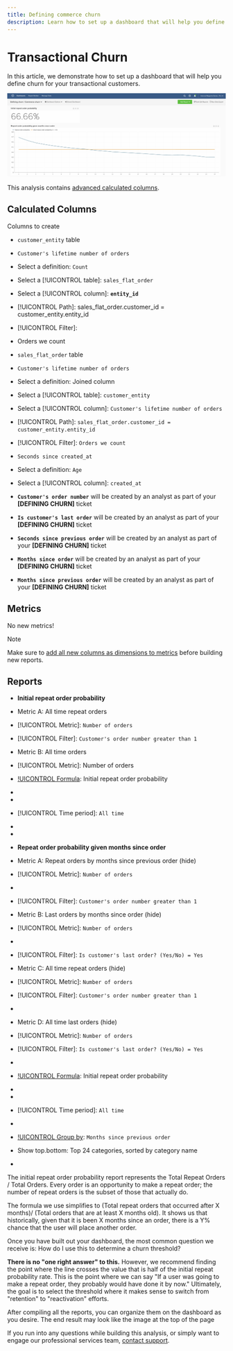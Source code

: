 ```yaml
---
title: Defining commerce churn
description: Learn how to set up a dashboard that will help you define churn for your transactional customers. 
---
```

# Transactional Churn

In this article, we demonstrate how to set up a dashboard that will help you define churn for your transactional customers.

![](../../assets/churn-deashboard.png)

This analysis contains [advanced calculated columns](../data-warehouse-mgr/adv-calc-columns.md).

## Calculated Columns

Columns to create

* `customer_entity` table
* `Customer's lifetime number of orders`
* Select a definition: `Count`
* Select a [!UICONTROL table]: `sales_flat_order`
* Select a [!UICONTROL column]: **`entity_id`**
* [!UICONTROL Path]: sales_flat_order.customer_id = customer_entity.entity_id
* [!UICONTROL Filter]:
* Orders we count

* `sales_flat_order` table
* `Customer's lifetime number of orders`
* Select a definition: Joined column
* Select a [!UICONTROL table]: `customer_entity`
* Select a [!UICONTROL column]: `Customer's lifetime number of orders`
* [!UICONTROL Path]: `sales_flat_order.customer_id = customer_entity.entity_id`
* [!UICONTROL Filter]: `Orders we count`

* `Seconds since created_at`
* Select a definition: `Age`
* Select a [!UICONTROL column]: `created_at`

* **`Customer's order number`** will be created by an analyst as part of your **[DEFINING CHURN]** ticket
* **`Is customer's last order`** will be created by an analyst as part of your **[DEFINING CHURN]** ticket
* **`Seconds since previous order`** will be created by an analyst as part of your **[DEFINING CHURN]** ticket
* **`Months since order`** will be created by an analyst as part of your **[DEFINING CHURN]** ticket
* **`Months since previous order`** will be created by an analyst as part of your **[DEFINING CHURN]** ticket

## Metrics

No new metrics!

>[!NOTE]
>
>Make sure to [add all new columns as dimensions to metrics](../data-warehouse-mgr/manage-data-dimensions-metrics.md) before building new reports.

## Reports

* **Initial repeat order probability**
* Metric A: All time repeat orders
* [!UICONTROL Metric]: `Number of orders`
* [!UICONTROL Filter]: `Customer's order number greater than 1`

* Metric B: All time orders
* [!UICONTROL Metric]: Number of orders

* [!UICONTROL Formula]: Initial repeat order probability
* [!UICONTROL Formula]: `A/B`
* [!UICONTROL Format]: `Percent`

* [!UICONTROL Time period]: `All time`
* [!UICONTROL Interval]: `None`
* [!UICONTROL Chart type]: `Scalar`

* **Repeat order probability given months since order**
* Metric A: Repeat orders by months since previous order (hide)
* [!UICONTROL Metric]: `Number of orders`
* [!UICONTROL Perspective]: `Cumulative`
* [!UICONTROL Filter]: `Customer's order number greater than 1`

* Metric B: Last orders by months since order (hide)
* [!UICONTROL Metric]: `Number of orders`
* [!UICONTROL Perspective]: `Cumulative`
* [!UICONTROL Filter]: `Is customer's last order? (Yes/No) = Yes`

* Metric C: All time repeat orders (hide)
* [!UICONTROL Metric]: `Number of orders`
* [!UICONTROL Filter]: `Customer's order number greater than 1`

* [!UICONTROL Group by]: `Independent`

* Metric D: All time last orders (hide)
* [!UICONTROL Metric]: `Number of orders`
* [!UICONTROL Filter]: `Is customer's last order? (Yes/No) = Yes`

* [!UICONTROL Group by]: `Independent`

* [!UICONTROL Formula]: Initial repeat order probability
* [!UICONTROL Formula]: `(C-A)/(C+D-A-B)`
* [!UICONTROL Format]: `Percent`

* [!UICONTROL Time period]: `All time`
* [!UICONTROL Interval]: `None`
* [!UICONTROL Group by]: `Months since previous order`
* Show top.bottom: Top 24 categories, sorted by category name

* [!UICONTROL Chart type]: `Line`

The initial repeat order probability report represents the Total Repeat Orders / Total Orders. Every order is an opportunity to make a repeat order; the number of repeat orders is the subset of those that actually do.

The formula we use simplifies to (Total repeat orders that occurred after X months)/ (Total orders that are at least X months old). It shows us that historically, given that it is been X months since an order, there is a Y% chance that the user will place another order.

Once you have built out your dashboard, the most common question we receive is: How do I use this to determine a churn threshold?

**There is no "one right answer" to this.** However, we recommend finding the point where the line crosses the value that is half of the initial repeat probability rate. This is the point where we can say "If a user was going to make a repeat order, they probably would have done it by now." Ultimately, the goal is to select the threshold where it makes sense to switch from "retention" to "reactivation" efforts.

After compiling all the reports, you can organize them on the dashboard as you desire. The end result may look like the image at the top of the page

If you run into any questions while building this analysis, or simply want to engage our professional services team, [contact support](../../guide-overview.md).